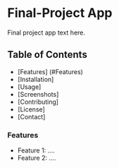 
# Final-Project App

Final project app text here.

## Table of Contents

- [Features] (#Features)
- [Installation]
- [Usage]
- [Screenshots]
- [Contributing]
- [License]
- [Contact]

### Features
- Feature 1: ....
- Feature 2: ....







